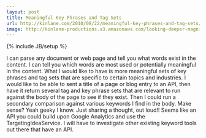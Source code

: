 ```yaml
---
layout: post
title: Meaningful Key Phrases and Tag Sets
url: http://kinlane.com/2010/08/22/meaningful-key-phrases-and-tag-sets/
image: http://kinlane-productions.s3.amazonaws.com/looking-deeper-magnify.jpg
---
```

{% include JB/setup %}
<p>
     I can parse any document or web page and tell you what words exist in the content. I can tell you which words are most used or potentially meaningful in the content. What I would like to have is more meaningful sets of key phrases and tag sets that are specific to certain topics and industries. I would like to be able to sent a title of a page or blog entry to an API, then have it return several tag and key phrase sets that are relevant to run against the body of the page to see if they exist. Then I could run a secondary comparison against various keywords I find in the body. Make sense? Yeah geeky I know. Just sharing a thought, out loud!! Seems like an API you could build upon Google Analytics and use the TargetingIdeaService. I will have to investigate other existing keyword tools out there that have an API.
</p>